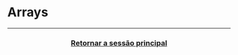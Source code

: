 # Arrays

---

<h3 align="center"> <a href="https://github.com/AllisonJunior/Estruturas_de_Dados" title=""> Retornar a sessão principal </a> </h3>
